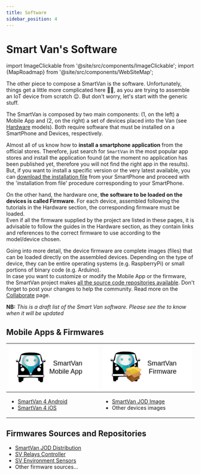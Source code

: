 ```yaml
---
title: Software
sidebar_position: 4
---
```


# Smart Van's Software

import ImageClickable from '@site/src/components/ImageClickable';
import {MapRoadmap} from '@site/src/components/WebSiteMap';

The other piece to compose a SmartVan is the software. Unfortunately, things
get a little more complicated here 🏴‍☠️, as you are trying to assemble an IoT
device from scratch 😉. But don't worry, let's start with the generic stuff.

The SmartVan is composed by two main components: (1, on the left) a Mobile App
and (2, on the right) a set of devices placed into the Van (see [Hardware](hardware)
models). Both require software that must be installed on a SmartPhone and
Devices, respectively.

<ImageClickable
  src="/img/software/smartvan_diagram_for_software.png"
  alt="SmartVan's Software diagram" />

Almost all of us know how to **install a smartphone application** from the official
stores. Therefore, just search for <code>SmartVan</code> in the most popular
app stores and install the application found (at the moment no application has
been published yet, therefore you will not find the right app in the results).<br/>
But, if you want to install a specific version or the very latest available,
you can [download the installation file](MOBILE_APP/Downloads) from your SmartPhone and proceed
with the 'installation from file' procedure corresponding to your SmartPhone.

On the other hand, the hardware one, **the software to be loaded on the devices
is called Firmware**. For each device, assembled following the tutorials in the
Hardware section, the corresponding firmware must be loaded.<br />
Even if all the firmware supplied by the project are listed in these pages, it
is advisable to follow the guides in the Hardware section, as they contain
links and references to the correct firmware to use according to the model/device
chosen.

Going into more detail, the device firmware are complete images (files) that can
be loaded directly on the assembled devices. Depending on the type of device,
they can be entire operating systems (e.g. RaspberryPi) or small portions of
binary code (e.g. Arduino).<br />
In case you want to customize or modify the Mobile App or the firmware, the
SmartVan project makes <a href="https://github.com/orgs/Smart-Van-2-0/repositories">
all the source code repositories available</a>. Don't forget to post your
changes to help the community. Read more on the [Collaborate](/collaborate)
page.

**NB:** *This is a draft list of the Smart Van software. Please see
the <MapRoadmap /> to know when it will be updated*

## Mobile Apps & Firmwares

<table>
<thead><tr>
<th>
  <img src="/img/software/software_mobile_app.png" />
</th>
<th>
  <img src="/img/software/software_firmware.png" />
</th>
</tr></thead>
<tbody><tr>
<td>
  <ul>
    <li><a href="software/mobile_app/android">SmartVan 4 Android</a></li>
    <li><a href="software/mobile_app/ios">SmartVan 4 iOS</a></li>
  </ul>
</td>
<td>
  <ul>
    <li><a href="software/images/smartvan_jod_image">SmartVan JOD Image</a></li>
    <li>Other devices images</li>
  </ul>
</td>
</tr></tbody>
</table>


## Firmwares Sources and Repositories
* [SmartVan JOD Distribution](software/firmware/smartvan_jod)
* [SV Relays Controller](software/firmware/sv_relays_controller)
* [SV Environment Sensors](software/firmware/sv_environment_sensors)
* Other firmware sources...
